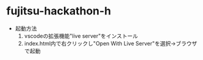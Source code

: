 # fujitsu-hackathon-h
* 起動方法
  1.  vscodeの拡張機能"live server"をインストール
  2.  index.html内で右クリックし"Open With Live Server"を選択→ブラウザで起動

